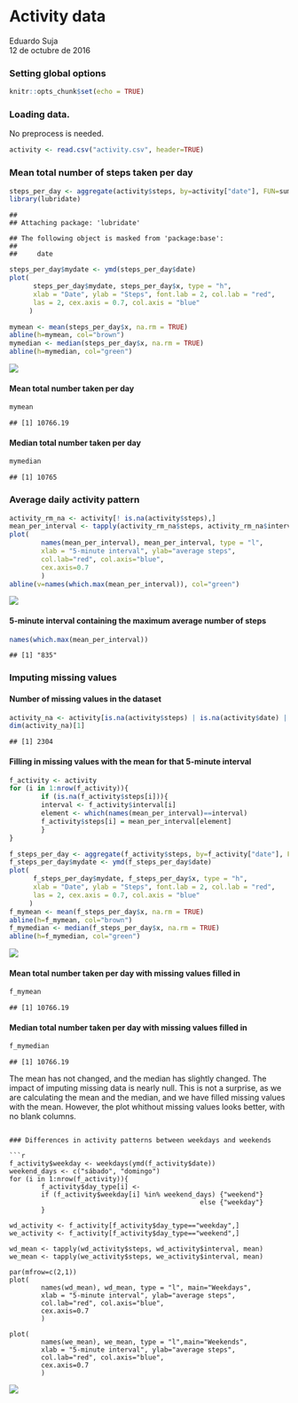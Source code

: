 # Activity data
Eduardo Suja  
12 de octubre de 2016  

### Setting global options

```r
knitr::opts_chunk$set(echo = TRUE)
```

### Loading data.
No preprocess is needed.

```r
activity <- read.csv("activity.csv", header=TRUE)
```

### Mean total number of steps taken per day

```r
steps_per_day <- aggregate(activity$steps, by=activity["date"], FUN=sum)
library(lubridate)
```

```
## 
## Attaching package: 'lubridate'
```

```
## The following object is masked from 'package:base':
## 
##     date
```

```r
steps_per_day$mydate <- ymd(steps_per_day$date)
plot(
      steps_per_day$mydate, steps_per_day$x, type = "h", 
      xlab = "Date", ylab = "Steps", font.lab = 2, col.lab = "red",
      las = 2, cex.axis = 0.7, col.axis = "blue"
     )

mymean <- mean(steps_per_day$x, na.rm = TRUE)
abline(h=mymean, col="brown")
mymedian <- median(steps_per_day$x, na.rm = TRUE)
abline(h=mymedian, col="green")
```

![](PA1_template_files/figure-html/steps_per_day-1.png)<!-- -->

#### Mean total number taken per day

```r
mymean
```

```
## [1] 10766.19
```

#### Median total number taken per day

```r
mymedian
```

```
## [1] 10765
```

### Average daily activity pattern

```r
activity_rm_na <- activity[! is.na(activity$steps),]
mean_per_interval <- tapply(activity_rm_na$steps, activity_rm_na$interval, mean)
plot(
        names(mean_per_interval), mean_per_interval, type = "l",
        xlab = "5-minute interval", ylab="average steps",
        col.lab="red", col.axis="blue",
        cex.axis=0.7
        )
abline(v=names(which.max(mean_per_interval)), col="green")
```

![](PA1_template_files/figure-html/daily_pattern-1.png)<!-- -->

#### 5-minute interval containing the maximum average number of steps

```r
names(which.max(mean_per_interval))
```

```
## [1] "835"
```

### Imputing missing values

#### Number of missing values in the dataset

```r
activity_na <- activity[is.na(activity$steps) | is.na(activity$date) | is.na(activity$interval),]
dim(activity_na)[1]
```

```
## [1] 2304
```

#### Filling in missing values with the mean for that 5-minute interval

```r
f_activity <- activity
for (i in 1:nrow(f_activity)){
        if (is.na(f_activity$steps[i])){
        interval <- f_activity$interval[i]
        element <- which(names(mean_per_interval)==interval)
        f_activity$steps[i] = mean_per_interval[element]
        }
}

f_steps_per_day <- aggregate(f_activity$steps, by=f_activity["date"], FUN=sum)
f_steps_per_day$mydate <- ymd(f_steps_per_day$date)
plot(
      f_steps_per_day$mydate, f_steps_per_day$x, type = "h", 
      xlab = "Date", ylab = "Steps", font.lab = 2, col.lab = "red",
      las = 2, cex.axis = 0.7, col.axis = "blue"
     )
f_mymean <- mean(f_steps_per_day$x, na.rm = TRUE)
abline(h=f_mymean, col="brown")
f_mymedian <- median(f_steps_per_day$x, na.rm = TRUE)
abline(h=f_mymedian, col="green")
```

![](PA1_template_files/figure-html/filling_missing_values-1.png)<!-- -->

#### Mean total number taken per day with missing values filled in

```r
f_mymean
```

```
## [1] 10766.19
```

#### Median total number taken per day with missing values filled in

```r
f_mymedian
```

```
## [1] 10766.19
```
The mean has not changed, and the median has slightly changed. The impact of imputing missing data is nearly null. This is not a surprise, as we are calculating the mean and the median, and we have filled missing values with the mean. However, the plot whithout missing values looks better, with no blank columns.
```

### Differences in activity patterns between weekdays and weekends

```r
f_activity$weekday <- weekdays(ymd(f_activity$date))
weekend_days <- c("sábado", "domingo")
for (i in 1:nrow(f_activity)){
        f_activity$day_type[i] <- 
        if (f_activity$weekday[i] %in% weekend_days) {"weekend"}
                                                else {"weekday"}
        }

wd_activity <- f_activity[f_activity$day_type=="weekday",]
we_activity <- f_activity[f_activity$day_type=="weekend",]

wd_mean <- tapply(wd_activity$steps, wd_activity$interval, mean)
we_mean <- tapply(we_activity$steps, we_activity$interval, mean)

par(mfrow=c(2,1))
plot(
        names(wd_mean), wd_mean, type = "l", main="Weekdays",
        xlab = "5-minute interval", ylab="average steps",
        col.lab="red", col.axis="blue",
        cex.axis=0.7
        )

plot(
        names(we_mean), we_mean, type = "l",main="Weekends",
        xlab = "5-minute interval", ylab="average steps",
        col.lab="red", col.axis="blue",
        cex.axis=0.7
        )
```

![](PA1_template_files/figure-html/weekdays_vs_weekends-1.png)<!-- -->
